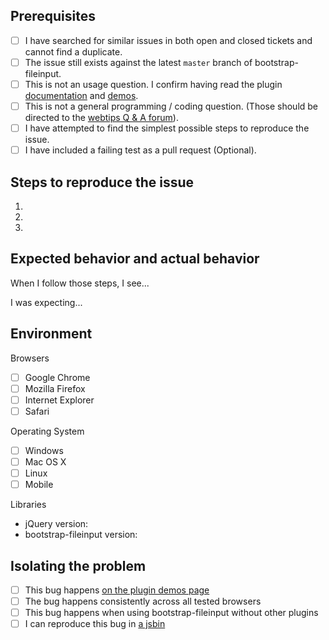﻿## Prerequisites

- [ ] I have searched for similar issues in both open and closed tickets and cannot find a duplicate.
- [ ] The issue still exists against the latest `master` branch of bootstrap-fileinput.
- [ ] This is not an usage question. I confirm having read the plugin [documentation](http://plugins.krajee.com/file-input) and [demos](http://plugins.krajee.com/file-input/demo).
- [ ] This is not a general programming / coding question. (Those should be directed to the [webtips Q & A forum](http://webtips.krajee.com/questions)).
- [ ] I have attempted to find the simplest possible steps to reproduce the issue.
- [ ] I have included a failing test as a pull request (Optional).

## Steps to reproduce the issue

1.
2.
3.

## Expected behavior and actual behavior

When I follow those steps, I see...

I was expecting...

## Environment

Browsers

- [ ] Google Chrome
- [ ] Mozilla Firefox
- [ ] Internet Explorer
- [ ] Safari

Operating System

- [ ] Windows
- [ ] Mac OS X
- [ ] Linux
- [ ] Mobile

Libraries

- jQuery version:
- bootstrap-fileinput version:

## Isolating the problem

- [ ] This bug happens [on the plugin demos page](http://plugins.krajee.com/file-input/demo)
- [ ] The bug happens consistently across all tested browsers
- [ ] This bug happens when using bootstrap-fileinput without other plugins
- [ ] I can reproduce this bug in [a jsbin](https://jsbin.com/)
